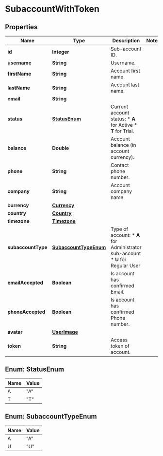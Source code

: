 
# SubaccountWithToken

## Properties
Name | Type | Description | Notes
------------ | ------------- | ------------- | -------------
**id** | **Integer** | Sub-account ID. | 
**username** | **String** | Username. | 
**firstName** | **String** | Account first name. | 
**lastName** | **String** | Account last name. | 
**email** | **String** |  | 
**status** | [**StatusEnum**](#StatusEnum) | Current account status: * **A** for Active * **T** for Trial.  | 
**balance** | **Double** | Account balance (in account currency). | 
**phone** | **String** | Contact phone number. | 
**company** | **String** | Account company name. | 
**currency** | [**Currency**](Currency.md) |  | 
**country** | [**Country**](Country.md) |  | 
**timezone** | [**Timezone**](Timezone.md) |  | 
**subaccountType** | [**SubaccountTypeEnum**](#SubaccountTypeEnum) | Type of account: *   **A** for Administrator sub-account *   **U** for Regular User  | 
**emailAccepted** | **Boolean** | Is account has confirmed Email. | 
**phoneAccepted** | **Boolean** | Is account has confirmed Phone number. | 
**avatar** | [**UserImage**](UserImage.md) |  | 
**token** | **String** | Access token of account. | 


<a name="StatusEnum"></a>
## Enum: StatusEnum
Name | Value
---- | -----
A | &quot;A&quot;
T | &quot;T&quot;


<a name="SubaccountTypeEnum"></a>
## Enum: SubaccountTypeEnum
Name | Value
---- | -----
A | &quot;A&quot;
U | &quot;U&quot;




